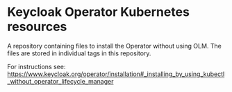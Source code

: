 # Keycloak Operator Kubernetes resources

A repository containing files to install the Operator without using OLM. The files are stored in individual tags in this repository.

For instructions see: https://www.keycloak.org/operator/installation#_installing_by_using_kubectl_without_operator_lifecycle_manager